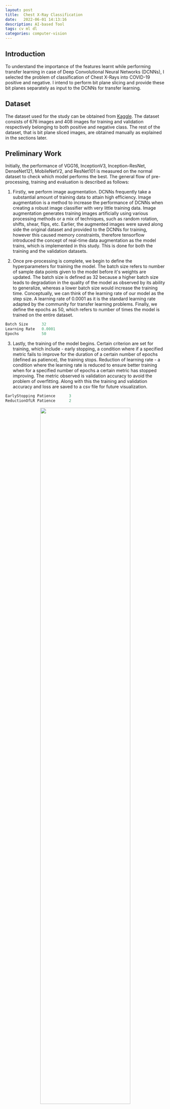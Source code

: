 ```yaml
---
layout: post
title:  Chest X-Ray Classification
date:   2022-06-01 14:13:16
description: AI-based Tool
tags: cv ml dl
categories: computer-vision
---
```


## Introduction

To understand the importance of the features learnt while performing transfer learning in case of Deep Convolutional Neural Networks (DCNNs), I selected the problem of classification of Chest X-Rays into COVID-19 positive and negative. I intend to perform bit plane slicing and provide these bit planes separately as input to the DCNNs for transfer learning.

## Dataset

The dataset used for the study can be obtained from [Kaggle](https://www.kaggle.com/competitions/csc532). The dataset consists of 676 images and 408 images for training and validation respectively belonging to both positive and negative class. The rest of the dataset, that is bit plane sliced images, are obtained manually as explained in the sections later.

## Preliminary Work

Initially, the performance of VGG16, InceptionV3, Inception-ResNet, DenseNet121, MobileNetV2, and ResNet101 is measured on the normal dataset to check which model performs the best. The general flow of pre-processing, training and evaluation is described as follows:

1. Firstly, we perform image augmentation. DCNNs frequently take a substantial amount of training data to attain high efficiency. Image augmentation is a method to increase the performance of DCNNs when creating a robust image classifier with very little training data. Image augmentation generates training images artificially using various processing methods or a mix of techniques, such as random rotation, shifts, shear, flips, etc. Earlier, the augmented images were saved along side the original dataset and provided to the DCNNs for training, however this caused memory constraints, therefore tensorflow introduced the concept of real-time data augmentation as the model trains, which is implemented in this study. This is done for both the training and the validation datasets.

2. Once pre-processing is complete, we begin to define the hyperparameters for training the model. The batch size refers to number of sample data points given to the model before it's weights are updated. The batch size is defined as 32 because a higher batch size leads to degradation in the quality of the model as observed by its ability to generalize, whereas a lower batch size would increase the training time. Conceptually, we can think of the learning rate of our model as the step size. A learning rate of 0.0001 as it is the standard learning rate adapted by the community for transfer learning problems. Finally, we define the epochs as 50, which refers to number of times the model is trained on the entire dataset.
```python
Batch Size      32
Learning Rate   0.0001
Epochs          50
```

3. Lastly, the training of the model begins. Certain criterion are set for training, which include - early stopping, a condition where if a specified metric fails to improve for the duration of a certain number of epochs (defined as patience), the training stops. Reduction of learning rate - a condition where the learning rate is reduced to ensure better training when for a specified number of epochs a certain metric has stopped improving. The metric observed is validation accuracy to avoid the problem of overfitting. Along with this the training and validation accuracy and loss are saved to a csv file for future visualization.
```python
EarlyStopping Patience      3
ReductionOfLR Patience      2
```

<p align="center" width="100%">
    <img width="75%" src="https://i.imgur.com/ZLfvswZ.png"><br >
    <i> Accuracy and Validation Accuracy compared for the various models </i>
</p>

<p align="center" width="100%">
    <img width="75%" src="https://i.imgur.com/tL7si9Q.png"><br >
    <i> Loss and Validation Loss compared for the various models </i>
</p>

Observations from the graphs:
1. VGG16: The VGG16 model is unable to improve it's validation accuracy for three epochs because it potentially fails to learn vitals features that help distinguish the COVID-19 positive and negative. As seen in the graph the training stops after three epochs and within those iterations it is evident that the model overfits on the training data as it is unable to perform adequately on the validation dataset.

2. InceptionV3, Inception-ResNet, DenseNet121, and ResNet101: The InceptionV3 model has a large variance when validating on unseen data. Other models like Inception-ResNet, DenseNet121, and ResNet101 also have a large difference in the training and validation accuracies and losses.

3. MobileNetV2: The MobileNetV2 model performs the best among the others. It has the highest training accuracy of about 95% and a validation accuracy of about 91%, while this still indicates overfitting, the extend of overfitting is least in this case. The same holds for losses, the difference in the training and validation loss is the least.

Since, it is evident from the preliminary study that MobileNetV2 is the best DCNN to perform the study, therefore now first bit plane slicing is performed and then thereafter train the MobileNetV2 model on the various extracted bit planes.

## Bit Plane Slicing
Pixels are digital numbers that are comprised of bits. Instead of emphasizing the gray-level range, we choose to observe each bit's contribution. It can be done using bit plane slicing. By isolating particular bits of the pixel values in an image, we can often highlight interesting aspects of that image. Higher-order bits usually contain most of the important visual information. Lower-order bits have subtle details.

<p align="center" width="100%">
    <img width="75%" src="https://i.imgur.com/f0zPK0K.png"><br >
    <i> Bit Plane Slicing for an 8 bit image </i>
</p>

The image below shows the different planes obtained for a CXR, as we can observe the lower bit plane images are not visually informative, whereas the higher ones contain significant information. The lower bit planes have information that is not visually interpretable, but is identified by the DCNN as we will see in the sections ahead.

<p align="center" width="100%">
    <img width="75%" src="https://i.imgur.com/6Cr8c0V.png"><br >
    <i> Different Planes for a CXR </i>
</p>


## Results and Discussions
Now that we've established the fact MobileNetV2 performs the best, we train the MobileNetV2 model on the bit plane sliced images as shown above.

- Bit Plane 0: We observe that the only keeping the least significant bit from each pixel, cause the model to overfit on the data as there isn't enough visual information to learn from. The train accuracy is about 0.94 and the validation accuracy is appropriately 0.84, which validates the hypothesis of that the model overfits the data. Even when considering the loss the validation loss is almost twice the training loss.

<p align="center" width="100%">
    <img width="75%" src="https://i.imgur.com/vQghlgk.png"><br >
    <i> Bit Plane 0 (Training and Validation Accuracy and Loss) </i>
</p>

- Bit Plane 1: An interesting observation regarding this model is that is runs only for 3 epochs, we again implies that the lack of information from this bit plane affects the training of the model significantly as compared to the bit plane 0. The validation accuracy, decreases, and is lesser as compared to the training accuracy. The validation loss is greater than the training loss. Hence, here as well the model overfits on the data due to lack of visual information.

<p align="center" width="100%">
    <img width="75%" src="https://i.imgur.com/bMHei5f.png"><br >
    <i> Bit Plane 1 (Training and Validation Accuracy and Loss) </i>
</p>

- Bit Plane 2: The training done for bit plane 2 is quite peculiar and odd as it reaches an accuracy of 100% however we know it is not possible to attain such great accuracy in three epochs and with less data. I have not been able to come up with an explanation as to why this problem occurs, even after trying to re-train the data after extracting the data one more time, the error repeats itself.

<p align="center" width="100%">
    <img width="75%" src="https://i.imgur.com/qjmI568.png"><br >
    <i> Bit Plane 2 (Training and Validation Accuracy and Loss) </i>
</p>

- Bit Plane 3: Bit Plane 3 has results similar to Bit Plane 0.

<p align="center" width="100%">
    <img width="75%" src="https://i.imgur.com/iG3r4At.png"><br >
    <i> Bit Plane 3 (Training and Validation Accuracy and Loss) </i>
</p>

- Bit Plane 4: As seen by the graph the gap between the validation accuracy and training accuracy decreases, implying that as bit planes increase the level of overfitting decreases. The training and validation loss also follow this trend.

<p align="center" width="100%">
    <img width="75%" src="https://i.imgur.com/oCsJHTM.png"><br >
    <i> Bit Plane 4 (Training and Validation Accuracy and Loss) </i>
</p>

- Bit Plane 5: Even though the bit plane 5 model trains for three epochs and overfits on the data, it performs well.

<p align="center" width="100%">
    <img width="75%" src="https://i.imgur.com/mrzMNCK.png"><br >
    <i> Bit Plane 5 (Training and Validation Accuracy and Loss) </i>
</p>

- Bit Plane 6 & 7: Both these bit planes overfit on the data, they show patterns similar to the the first two bit planes, however the validation and training losses are quite high in these models. This potentially be because of lack of information.

<p align="center" width="100%">
    <img width="75%" src="https://i.imgur.com/Yddw4me.png"><br >
    <i> Bit Plane 6 (Training and Validation Accuracy and Loss) </i>
</p>

  <p align="center" width="100%">
      <img width="75%" src="https://i.imgur.com/vjJQNhK.png"><br >
      <i> Bit Plane 7 (Training and Validation Accuracy and Loss) </i>
  </p>


It would be fair to conclude that individual planes when provided as input to the DCNN overfits on the data. Hence training the entire image without any extraction would be a useful tool, fortunately a lot of work has been many works on the same, listed below in the references section.

## References
1. [Classification of COVID-19 in chest X-ray images using DeTraC deep convolutional neural network](https://link.springer.com/article/10.1007/s10489-020-01829-7)
2. [COVID-19 identification in chest X-ray images on flat and hierarchical classification scenarios](https://www.sciencedirect.com/science/article/pii/S0169260720309664)
3. [COVID-19 detection using deep learning models to exploit Social Mimic Optimization and structured chest X-ray images using fuzzy color and stacking approaches](https://www.sciencedirect.com/science/article/pii/S0010482520301736)
4. [Automated detection of COVID-19 cases using deep neural networks with X-ray images](https://www.sciencedirect.com/science/article/pii/S0010482520301621)
5. [COVID-Net: a tailored deep convolutional neural network design for detection of COVID-19 cases from chest X-ray images](COVID-Net: a tailored deep convolutional neural network design for detection of COVID-19 cases from chest X-ray images)



## Code
The code is written in Python 3, and run on a jupyter notebook, which can be accessed here - [CXR COVID](https://github.com/AmiteshBadkul/cxr-bit-plane/tree/master/code).
